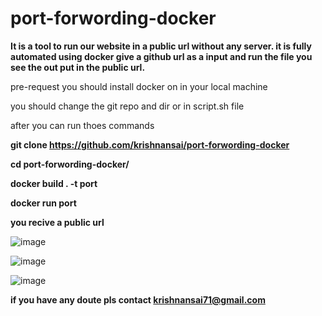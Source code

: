 # port-forwording-docker

**It is a tool to run our website in a public url without any server. it is fully automated using docker give a github url as a input and run the file you see the out put in the public url.**

pre-request
you should install docker on in your local machine


you should change the git repo and dir or in script.sh file 

after you can run thoes commands

**git clone https://github.com/krishnansai/port-forwording-docker**

**cd port-forwording-docker/**

**docker build . -t port**

**docker run port**

**you recive a public url**

![image](https://user-images.githubusercontent.com/65504920/203595939-392b87f0-713c-4f00-be11-a64241f5589c.png)


![image](https://user-images.githubusercontent.com/65504920/203596174-cb9ea1f8-7100-4703-988c-8d7f6998c5ff.png)


![image](https://user-images.githubusercontent.com/65504920/203596357-86ea5a50-2cb0-4dd6-878c-c6d6e1355170.png)


**if you have any doute pls contact krishnansai71@gmail.com**
